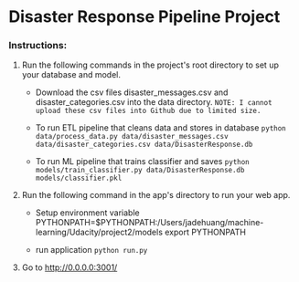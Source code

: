 # Disaster Response Pipeline Project 

### Instructions:
1. Run the following commands in the project's root directory to set up your database and model.
    - Download the csv files disaster_messages.csv and disaster_categories.csv into the data directory.
      `NOTE: I cannot upload these csv files into Github due to limited size.`

    - To run ETL pipeline that cleans data and stores in database
        `python data/process_data.py data/disaster_messages.csv data/disaster_categories.csv data/DisasterResponse.db`
    - To run ML pipeline that trains classifier and saves
        `python models/train_classifier.py data/DisasterResponse.db models/classifier.pkl`

2. Run the following command in the app's directory to run your web app.
    - Setup environment variable 
    PYTHONPATH=$PYTHONPATH:/Users/jadehuang/machine-learning/Udacity/project2/models
    export PYTHONPATH

    - run application 
    `python run.py`

3. Go to http://0.0.0.0:3001/
